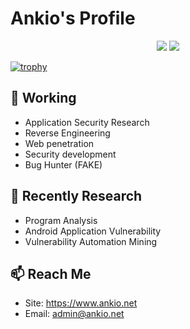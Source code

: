 # Ankio's Profile

<p align="center">
  <img src ="https://github-readme-stats.vercel.app/api?username=dreamncn&show_icons=true&hide_border=true&theme=graywhite&include_all_commits=true&count_private=true">
  <img src ="https://github-readme-stats.vercel.app/api/top-langs/?username=dreamncn&layout=compact&hide_border=true&langs_count=10&theme=graywhite&include_all_commits=true&count_private=true">
</p>

[![trophy](https://github-profile-trophy.vercel.app/?username=dreamncn)](https://github.com/ryo-ma/github-profile-trophy)

## 🔭 Working

- Application Security Research
- Reverse Engineering
- Web penetration
- Security development
- Bug Hunter (FAKE)

## 🌱 Recently Research

- Program Analysis
- Android Application Vulnerability
- Vulnerability Automation Mining

## 📫 Reach Me

- Site: https://www.ankio.net
- Email: admin@ankio.net


